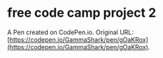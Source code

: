 # free code camp project 2

A Pen created on CodePen.io. Original URL: [https://codepen.io/GammaShark/pen/gOaKRox](https://codepen.io/GammaShark/pen/gOaKRox).


